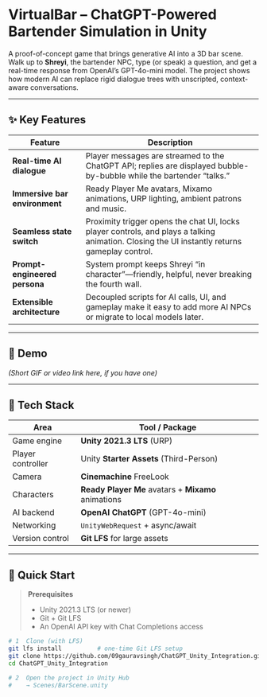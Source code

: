 # VirtualBar – ChatGPT-Powered Bartender Simulation in Unity
A proof-of-concept game that brings generative AI into a 3D bar scene.  
Walk up to **Shreyi**, the bartender NPC, type (or speak) a question, and get a real-time response from OpenAI’s GPT-4o-mini model. The project shows how modern AI can replace rigid dialogue trees with unscripted, context-aware conversations.

---

## ✨ Key Features
| Feature | Description |
|---------|-------------|
| **Real-time AI dialogue** | Player messages are streamed to the ChatGPT API; replies are displayed bubble-by-bubble while the bartender “talks.” |
| **Immersive bar environment** | Ready Player Me avatars, Mixamo animations, URP lighting, ambient patrons and music. |
| **Seamless state switch** | Proximity trigger opens the chat UI, locks player controls, and plays a talking animation. Closing the UI instantly returns gameplay control. |
| **Prompt-engineered persona** | System prompt keeps Shreyi “in character”—friendly, helpful, never breaking the fourth wall. |
| **Extensible architecture** | Decoupled scripts for AI calls, UI, and gameplay make it easy to add more AI NPCs or migrate to local models later. |

---

## 📸 Demo
*(Short GIF or video link here, if you have one)*

---

## 🔧 Tech Stack
| Area | Tool / Package |
|------|----------------|
| Game engine | **Unity 2021.3 LTS** (URP) |
| Player controller | Unity **Starter Assets** (Third-Person) |
| Camera | **Cinemachine** FreeLook |
| Characters | **Ready Player Me** avatars + **Mixamo** animations |
| AI backend | **OpenAI ChatGPT** (GPT-4o-mini) |
| Networking | `UnityWebRequest` + async/await |
| Version control | **Git LFS** for large assets |

---

## 🚀 Quick Start

> **Prerequisites**
> * Unity 2021.3 LTS (or newer)  
> * Git + Git LFS  
> * An OpenAI API key with Chat Completions access

```bash
# 1  Clone (with LFS) 
git lfs install          # one-time Git LFS setup
git clone https://github.com/09gauravsingh/ChatGPT_Unity_Integration.git
cd ChatGPT_Unity_Integration

# 2  Open the project in Unity Hub
#    → Scenes/BarScene.unity

